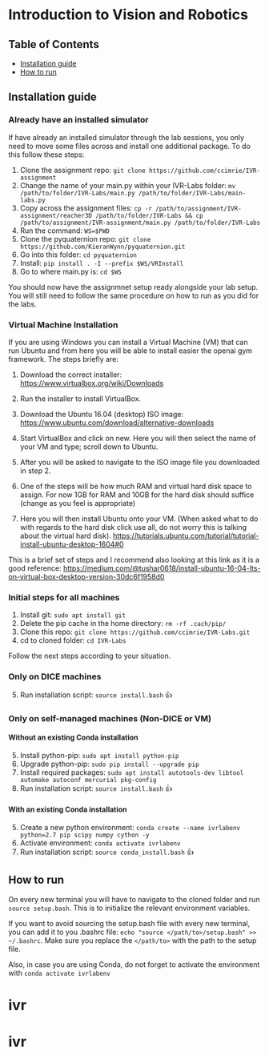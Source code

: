 # Introduction to Vision and Robotics
## Table of Contents
- [Installation guide](#installation-guide)	
- [How to run](#how-to-run)

## Installation guide

### Already have an installed simulator
If have already an installed simulator through the lab sessions, you only need to move some files across and install one additional package. To do this follow these steps:

1. Clone the assignment repo: `git clone https://github.com/ccimrie/IVR-assignment`
2. Change the name of your main.py within your IVR-Labs folder: `mv /path/to/folder/IVR-Labs/main.py /path/to/folder/IVR-Labs/main-labs.py`
3. Copy across the assignment files: `cp -r /path/to/assignment/IVR-assignment/reacher3D /path/to/folder/IVR-Labs && cp /path/to/assignment/IVR-assignment/main.py /path/to/folder/IVR-Labs`
4. Run the command: `WS=$PWD`
5. Clone the pyquaternion repo: `git clone https://github.com/KieranWynn/pyquaternion.git`
6. Go into this folder: `cd pyquaternion`
7. Install: `pip install . -I --prefix $WS/VRInstall`
8. Go to where main.py is: `cd $WS`

You should now have the assignmnet setup ready alongside your lab setup. You will still need to follow the same procedure on how to run as you did for the labs.

### Virtual Machine Installation 
If you are using Windows you can install a Virtual Machine (VM) that can run Ubuntu and from here you will be able to install easier the openai gym framework. The steps briefly are:

1. Download the correct installer: <https://www.virtualbox.org/wiki/Downloads>

2. Run the installer to install VirtualBox.

2. Download the Ubuntu 16.04 (desktop) ISO image: <https://www.ubuntu.com/download/alternative-downloads>

3. Start VirtualBox and click on new. Here you will then select the name of your VM and type; scroll down to Ubuntu.

4. After you will be asked to navigate to the ISO image file you downloaded in step 2.

5. One of the steps will be how much RAM and virtual hard disk space to assign. For now 1GB for RAM and 10GB for the hard disk should suffice (change as you feel is appropriate)

6. Here you will then install Ubuntu onto your VM. (When asked what to do with regards to the hard disk click use all, do not worry this is talking about the virtual hard disk). <https://tutorials.ubuntu.com/tutorial/tutorial-install-ubuntu-desktop-1604#0>

This is a brief set of steps and I recommend also looking at this link as it is a good reference: <https://medium.com/@tushar0618/install-ubuntu-16-04-lts-on-virtual-box-desktop-version-30dc6f1958d0>

### Initial steps for all machines
1. Install git: `sudo apt install git`
2. Delete the pip cache in the home directory: `rm -rf .cach/pip/`
3. Clone this repo: `git clone https://github.com/ccimrie/IVR-Labs.git`
4. cd to cloned folder: `cd IVR-Labs`

Follow the next steps according to your situation.

### Only on DICE machines
5. Run installation script: `source install.bash` :+1:

### Only on self-managed machines (Non-DICE or VM)

#### Without an existing Conda installation
5. Install python-pip: `sudo apt install python-pip`
6. Upgrade python-pip: `sudo pip install --upgrade pip`
7. Install required packages: `sudo apt install autotools-dev libtool automake autoconf mercurial pkg-config`
8. Run installation script: `source install.bash` :+1:

#### With an existing Conda installation
5. Create a new python environment: `conda create --name ivrlabenv python=2.7 pip scipy numpy cython -y`
6. Activate environment: `conda activate ivrlabenv`
7. Run installation script: `source conda_install.bash` :+1:

## How to run
On every new terminal you will have to navigate to the cloned folder and run `source setup.bash`.
This is to initialize the relevant environment variables.

If you want to avoid sourcing the setup.bash file with every new terminal, you can add it to you .bashrc file: `echo "source </path/to>/setup.bash" >> ~/.bashrc`.
Make sure you replace the `</path/to>` with the path to the setup file.

Also, in case you are using Conda, do not forget to activate the environment with `conda activate ivrlabenv`

# ivr
# ivr
